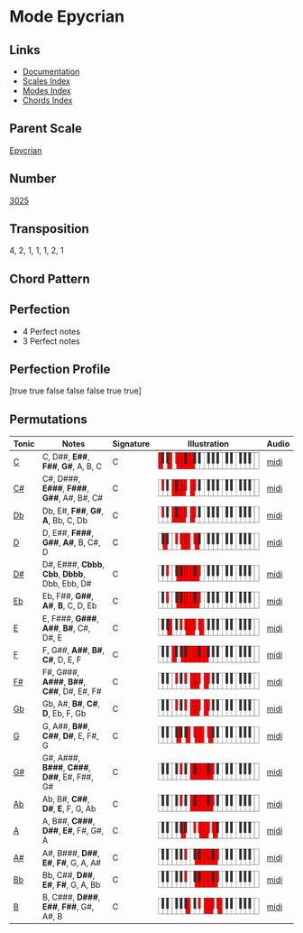 # Mode Epycrian

## Links

- [Documentation](README.md)
- [Scales Index](Scales.md)
- [Modes Index](Modes.md)
- [Chords Index](Chords.md)

## Parent Scale

[Epycrian](ScaleEpycrian.md)

## Number

[3025](https://ianring.com/musictheory/scales/3025)

## Transposition

4, 2, 1, 1, 1, 2, 1

## Chord Pattern



## Perfection

- 4 Perfect notes
- 3 Perfect notes

## Perfection Profile

[true true false false false true true]

## Permutations

| Tonic | Notes | Signature | Illustration | Audio |
|-------|-------|-----------|--------------|-------|
| [C](ModeCNaturalEpycrian.md) | C, D##, **E##**, **F##**, **G#**, A, B, C | C | ![CNaturalEpycrian](ModeCNaturalEpycrian.png) | [midi](https://github.com/edipermadi/music/blob/main/docs/ModeCNaturalEpycrian.mid?raw=true) |
| [C#](ModeCSharpEpycrian.md) | C#, D###, **E###**, **F###**, **G##**, A#, B#, C# | C | ![CSharpEpycrian](ModeCSharpEpycrian.png) | [midi](https://github.com/edipermadi/music/blob/main/docs/ModeCSharpEpycrian.mid?raw=true) |
| [Db](ModeDFlatEpycrian.md) | Db, E#, **F##**, **G#**, **A**, Bb, C, Db | C | ![DFlatEpycrian](ModeDFlatEpycrian.png) | [midi](https://github.com/edipermadi/music/blob/main/docs/ModeDFlatEpycrian.mid?raw=true) |
| [D](ModeDNaturalEpycrian.md) | D, E##, **F###**, **G##**, **A#**, B, C#, D | C | ![DNaturalEpycrian](ModeDNaturalEpycrian.png) | [midi](https://github.com/edipermadi/music/blob/main/docs/ModeDNaturalEpycrian.mid?raw=true) |
| [D#](ModeDSharpEpycrian.md) | D#, E###, **Cbbb**, **Cbb**, **Dbbb**, Dbb, Ebb, D# | C | ![DSharpEpycrian](ModeDSharpEpycrian.png) | [midi](https://github.com/edipermadi/music/blob/main/docs/ModeDSharpEpycrian.mid?raw=true) |
| [Eb](ModeEFlatEpycrian.md) | Eb, F##, **G##**, **A#**, **B**, C, D, Eb | C | ![EFlatEpycrian](ModeEFlatEpycrian.png) | [midi](https://github.com/edipermadi/music/blob/main/docs/ModeEFlatEpycrian.mid?raw=true) |
| [E](ModeENaturalEpycrian.md) | E, F###, **G###**, **A##**, **B#**, C#, D#, E | C | ![ENaturalEpycrian](ModeENaturalEpycrian.png) | [midi](https://github.com/edipermadi/music/blob/main/docs/ModeENaturalEpycrian.mid?raw=true) |
| [F](ModeFNaturalEpycrian.md) | F, G##, **A##**, **B#**, **C#**, D, E, F | C | ![FNaturalEpycrian](ModeFNaturalEpycrian.png) | [midi](https://github.com/edipermadi/music/blob/main/docs/ModeFNaturalEpycrian.mid?raw=true) |
| [F#](ModeFSharpEpycrian.md) | F#, G###, **A###**, **B##**, **C##**, D#, E#, F# | C | ![FSharpEpycrian](ModeFSharpEpycrian.png) | [midi](https://github.com/edipermadi/music/blob/main/docs/ModeFSharpEpycrian.mid?raw=true) |
| [Gb](ModeGFlatEpycrian.md) | Gb, A#, **B#**, **C#**, **D**, Eb, F, Gb | C | ![GFlatEpycrian](ModeGFlatEpycrian.png) | [midi](https://github.com/edipermadi/music/blob/main/docs/ModeGFlatEpycrian.mid?raw=true) |
| [G](ModeGNaturalEpycrian.md) | G, A##, **B##**, **C##**, **D#**, E, F#, G | C | ![GNaturalEpycrian](ModeGNaturalEpycrian.png) | [midi](https://github.com/edipermadi/music/blob/main/docs/ModeGNaturalEpycrian.mid?raw=true) |
| [G#](ModeGSharpEpycrian.md) | G#, A###, **B###**, **C###**, **D##**, E#, F##, G# | C | ![GSharpEpycrian](ModeGSharpEpycrian.png) | [midi](https://github.com/edipermadi/music/blob/main/docs/ModeGSharpEpycrian.mid?raw=true) |
| [Ab](ModeAFlatEpycrian.md) | Ab, B#, **C##**, **D#**, **E**, F, G, Ab | C | ![AFlatEpycrian](ModeAFlatEpycrian.png) | [midi](https://github.com/edipermadi/music/blob/main/docs/ModeAFlatEpycrian.mid?raw=true) |
| [A](ModeANaturalEpycrian.md) | A, B##, **C###**, **D##**, **E#**, F#, G#, A | C | ![ANaturalEpycrian](ModeANaturalEpycrian.png) | [midi](https://github.com/edipermadi/music/blob/main/docs/ModeANaturalEpycrian.mid?raw=true) |
| [A#](ModeASharpEpycrian.md) | A#, B###, **D##**, **E#**, **F#**, G, A, A# | C | ![ASharpEpycrian](ModeASharpEpycrian.png) | [midi](https://github.com/edipermadi/music/blob/main/docs/ModeASharpEpycrian.mid?raw=true) |
| [Bb](ModeBFlatEpycrian.md) | Bb, C##, **D##**, **E#**, **F#**, G, A, Bb | C | ![BFlatEpycrian](ModeBFlatEpycrian.png) | [midi](https://github.com/edipermadi/music/blob/main/docs/ModeBFlatEpycrian.mid?raw=true) |
| [B](ModeBNaturalEpycrian.md) | B, C###, **D###**, **E##**, **F##**, G#, A#, B | C | ![BNaturalEpycrian](ModeBNaturalEpycrian.png) | [midi](https://github.com/edipermadi/music/blob/main/docs/ModeBNaturalEpycrian.mid?raw=true) |
